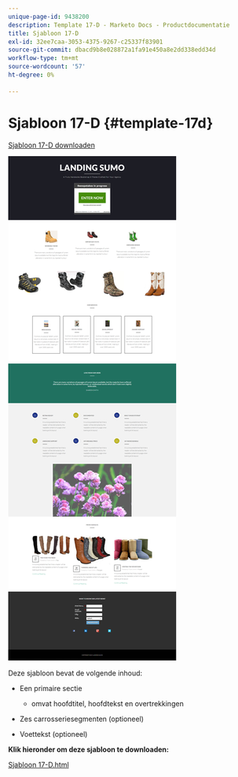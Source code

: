 ```yaml
---
unique-page-id: 9438200
description: Template 17-D - Marketo Docs - Productdocumentatie
title: Sjabloon 17-D
exl-id: 32ee7caa-3053-4375-9267-c25337f83901
source-git-commit: dbacd9b8e028872a1fa91e450a8e2dd338edd34d
workflow-type: tm+mt
source-wordcount: '57'
ht-degree: 0%

---
```


# Sjabloon 17-D {#template-17d}

[Sjabloon 17-D downloaden](https://experienceleague.adobe.com/landing/marketo/lp-templates/template-17d.html)

![](assets/image2015-8-17-17-3a22-3a19.png)

Deze sjabloon bevat de volgende inhoud:

* Een primaire sectie

   * omvat hoofdtitel, hoofdtekst en overtrekkingen

* Zes carrosseriesegmenten (optioneel)
* Voettekst (optioneel)

**Klik hieronder om deze sjabloon te downloaden:**

[Sjabloon 17-D.html](https://experienceleague.adobe.com/landing/marketo/lp-templates/template-17d.html)
